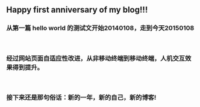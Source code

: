 <!-- 
.. link: 
.. description: 
.. tags: other
.. date: 2015/01/07 17:05:06
.. title: the first anniversary of blog
.. slug: the-first-anniversary-of-blog
-->

## Happy first anniversary of  my blog!!! 

### 从第一篇 hello world 的测试文开始20140108，走到今天20150108

<br/>

### 经过网站页面自适应性改进，从非移动终端到移动终端，人机交互效果得到提升。

<br/>

### 接下来还是那句俗话：新的一年，新的自己，新的博客!


